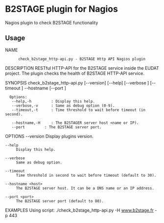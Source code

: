 
# B2STAGE plugin for Nagios

Nagios plugin to check B2STAGE functionality

## Usage

NAME
```
      check_b2stage_http-api.py - B2STAGE Http API Nagios plugin
```

DESCRIPTION
	RESTful HTTP-API for the B2STAGE service inside the EUDAT project.
	The plugin checks the health of B2STAGE HTTP-API service.

SYNOPSIS
      check_b2stage_http-api.py [--version] [--help] [--verbose <level>]
                   [--timeout <threshold> ] --hostname <host> [--port <port>]

      Options:
       --help,-h         : Display this help.
       --verbose,-v      : Same as debug option (0-9).
       --timeout,-t      : Time threshold to wait before timeout (in second).

       --hostname,-H     : The B2STAGER server host <name or IP).
       --port         : The B2STAGE server port.

OPTIONS
    --version
         Display plugins version.

    --help
         Display this help.

    --verbose 
         Same as debug option.

    --timeout
         Time threshold in second to wait before timeout (default to 30).

    --hostname <host>
         The B2STAGE server host. It can be a DNS name or an IP address.

    --port <port>
         The B2STAGE server port (default to 80).


EXAMPLES
      Using  script:
   ./check_b2stage_http-api.py -H www.b2stage.fr -p 443

